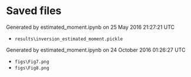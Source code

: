 # Saved files 


Generated by estimated_moment.ipynb on 25 May 2016 21:27:21 UTC

*  `results\inversion_estimated_moment.pickle`

Generated by estimated_moment.ipynb on 24 October 2016 01:26:27 UTC

*  `figs\Fig7.png` 
*  `figs\Fig8.png` 
